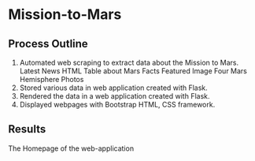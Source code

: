 # Mission-to-Mars

## Process Outline 
1. Automated web scraping to extract data about the Mission to Mars. 
  Latest News 
  HTML Table about Mars Facts 
  Featured Image 
  Four Mars Hemisphere Photos 
2. Stored various data in web application created with Flask. 
3. Rendered the data in a web application created with Flask. 
4. Displayed webpages with Bootstrap HTML, CSS framework. 

## Results
The Homepage of the web-application 

